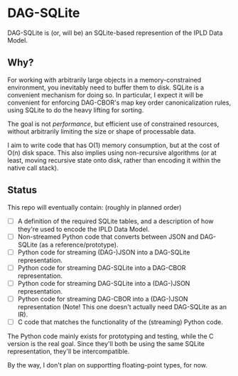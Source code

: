 # DAG-SQLite

DAG-SQLite is (or, will be) an SQLite-based represention of the IPLD Data Model.

## Why?

For working with arbitrarily large objects in a memory-constrained environment, you inevitably need to buffer them to disk. SQLite is a convenient mechanism for doing so. In particular, I expect it will be convenient for enforcing DAG-CBOR's map key order canonicalization rules, using SQLite to do the heavy lifting for sorting.

The goal is not *performance*, but efficient use of constrained resources, without arbitrarily limiting the size or shape of processable data.

I aim to write code that has O(1) memory consumption, but at the cost of O(n) disk space. This also implies using non-recursive algorithms (or at least, moving recursive state onto disk, rather than encoding it within the native call stack).

## Status

This repo will eventually contain: (roughly in planned order)

- [ ] A definition of the required SQLite tables, and a description of how they're used to encode the IPLD Data Model.
- [ ] Non-streamed Python code that converts between JSON and DAG-SQLite (as a reference/prototype).
- [ ] Python code for streaming (DAG-)JSON into a DAG-SQLite representation.
- [ ] Python code for streaming DAG-SQLite into a DAG-CBOR representation.
- [ ] Python code for streaming DAG-SQLite into a (DAG-)JSON representation.
- [ ] Python code for streaming DAG-CBOR into a (DAG-)JSON representation (Note! This one doesn't actually need DAG-SQLite as an IR).
- [ ] C code that matches the functionality of the (streaming) Python code.

The Python code mainly exists for prototyping and testing, while the C version is the real goal. Since they'll both be using the same SQLite representation, they'll be intercompatible.

By the way, I don't plan on supportting floating-point types, for now.
